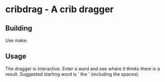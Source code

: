 # cribdrag - A crib dragger

## Building

Use make.

## Usage

The dragger is interactive. Enter a word and see where it thinks there is a result. Suggested starting word is ' the ' (including the spaces).
